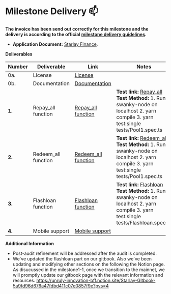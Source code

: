 # Milestone Delivery :mailbox:

**The invoice has been send out correctly for this milestone and the delivery is according to the official [milestone delivery guidelines](https://github.com/smart-contract-bounty/Support-Docs/blob/master/milestone-deliverables-guidelines.md).**  

* **Application Document:** [Starlay Finance](https://github.com/Chidasan/Ecosystem-Grants/blob/master/applications/starlay_finance.md).

**Deliverables**

| Number | Deliverable | Link | Notes |
| ------------- | ------------- | ------------- |------------- |
| 0a. | License | [License](https://github.com/starlay-finance/starlay-protocol-wasm/blob/8fc7fa89b5be0651abe9287c69156b1690af3845/LICENSE.md) | 　|
| 0b. | Documentation | [Documentation](https://docs.starlay.finance) |　 |
| **1.** | Repay_all function | [Repay_all function](https://github.com/starlay-finance/starlay-protocol-wasm/blob/8fc7fa89b5be0651abe9287c69156b1690af3845/logics/impls/pool/mod.rs#L418) | **Test link:** [Repay_all](https://github.com/starlay-finance/starlay-protocol-wasm/blob/8fc7fa89b5be0651abe9287c69156b1690af3845/tests/Pool1.spec.ts#L662) **Test Method:** 1. Run swanky-node on localhost 2. yarn compile 3. yarn test:single tests/Pool1.spec.ts |
| **2.** | Redeem_all function | [Redeem_all function](https://github.com/starlay-finance/starlay-protocol-wasm/blob/8fc7fa89b5be0651abe9287c69156b1690af3845/logics/impls/pool/mod.rs#L384) | **Test link:** [Redeem_all](https://github.com/starlay-finance/starlay-protocol-wasm/blob/8fc7fa89b5be0651abe9287c69156b1690af3845/tests/Pool1.spec.ts#L361) **Test Method:** 1. Run swanky-node on localhost 2. yarn compile 3. yarn test:single tests/Pool1.spec.ts |
| **3.** | Flashloan function| [Flashloan function](https://github.com/starlay-finance/starlay-protocol-wasm/blob/8fc7fa89b5be0651abe9287c69156b1690af3845/logics/impls/flashloan_gateway.rs#L54) | **Test link:** [Flashloan](https://github.com/starlay-finance/starlay-protocol-wasm/blob/8fc7fa89b5be0651abe9287c69156b1690af3845/tests/Flashloan.spec.ts) **Test Method:** 1. Run swanky-node on localhost 2. yarn compile 3. yarn test:single tests/Flashloan.spec.ts |
| **4.** | Mobile support| [Mobile support](https://testnet-wasm.starlay.finance/) |  |

**Additional Information**
* Post-audit refinement will be addressed after the audit is completed. 
* We've updated the flashloan part on our gitbook. Also we've been updating and modifying other sections on the following the Notion page. As disucussed in the milestone1-1, once we transition to the mainnet, we will promptly update our gitbook page with the relevant information and resources. https://unruly-innovation-bff.notion.site/Starlay-Gitbook-5a9fd96d676a47fdbd411c07e0857f9e?pvs=4
